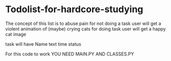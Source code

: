 # Todolist-for-hardcore-studying

The concept of this list is to abuse pain
for not doing a task user will get a violent animation of (maybe) crying  cats
for doing task user will get a happy cat image

task will have Name text time status

For this code to work YOU NEED MAIN.PY AND CLASSES.PY








